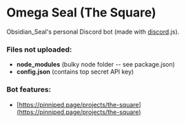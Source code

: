 # Omega Seal (The Square)

Obsidian_Seal's personal Discord bot (made with [discord](https://discord.js.org/).js).

### Files not uploaded:

-    **node_modules** (bulky node folder -- see package.json)
-    **config.json** (contains top secret API key)

### Bot features:

-    [https://pinniped.page/projects/the-square](https://pinniped.page/projects/the-square)
